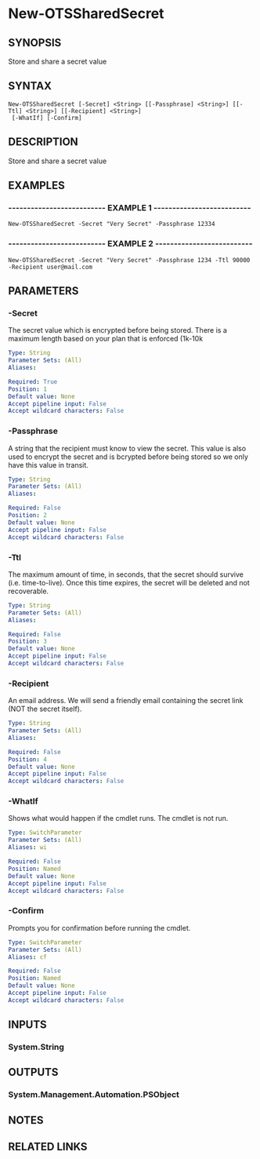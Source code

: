 # New-OTSSharedSecret

## SYNOPSIS
Store and share a secret value

## SYNTAX

```
New-OTSSharedSecret [-Secret] <String> [[-Passphrase] <String>] [[-Ttl] <String>] [[-Recipient] <String>]
 [-WhatIf] [-Confirm]
```

## DESCRIPTION
Store and share a secret value

## EXAMPLES

### -------------------------- EXAMPLE 1 --------------------------
```
New-OTSSharedSecret -Secret "Very Secret" -Passphrase 12334
```

### -------------------------- EXAMPLE 2 --------------------------
```
New-OTSSharedSecret -Secret "Very Secret" -Passphrase 1234 -Ttl 90000 -Recipient user@mail.com
```

## PARAMETERS

### -Secret
The secret value which is encrypted before being stored.
There is a maximum length based on your plan that is enforced (1k-10k

```yaml
Type: String
Parameter Sets: (All)
Aliases: 

Required: True
Position: 1
Default value: None
Accept pipeline input: False
Accept wildcard characters: False
```

### -Passphrase
A string that the recipient must know to view the secret.
This value is also used to encrypt the secret and is bcrypted before being stored so we only have this value in transit.

```yaml
Type: String
Parameter Sets: (All)
Aliases: 

Required: False
Position: 2
Default value: None
Accept pipeline input: False
Accept wildcard characters: False
```

### -Ttl
The maximum amount of time, in seconds, that the secret should survive (i.e.
time-to-live).
Once this time expires, the secret will be deleted and not recoverable.

```yaml
Type: String
Parameter Sets: (All)
Aliases: 

Required: False
Position: 3
Default value: None
Accept pipeline input: False
Accept wildcard characters: False
```

### -Recipient
An email address.
We will send a friendly email containing the secret link (NOT the secret itself).

```yaml
Type: String
Parameter Sets: (All)
Aliases: 

Required: False
Position: 4
Default value: None
Accept pipeline input: False
Accept wildcard characters: False
```

### -WhatIf
Shows what would happen if the cmdlet runs.
The cmdlet is not run.

```yaml
Type: SwitchParameter
Parameter Sets: (All)
Aliases: wi

Required: False
Position: Named
Default value: None
Accept pipeline input: False
Accept wildcard characters: False
```

### -Confirm
Prompts you for confirmation before running the cmdlet.

```yaml
Type: SwitchParameter
Parameter Sets: (All)
Aliases: cf

Required: False
Position: Named
Default value: None
Accept pipeline input: False
Accept wildcard characters: False
```

## INPUTS

### System.String

## OUTPUTS

### System.Management.Automation.PSObject

## NOTES

## RELATED LINKS

